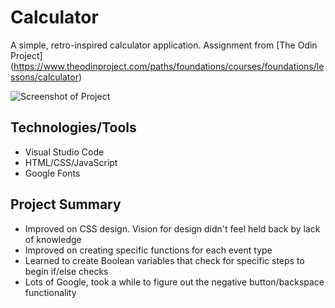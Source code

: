 # Calculator
A simple, retro-inspired calculator application.
Assignment from [The Odin Project]
(https://www.theodinproject.com/paths/foundations/courses/foundations/lessons/calculator)

![Screenshot of Project](calc-pic-github.png)

## Technologies/Tools
* Visual Studio Code
* HTML/CSS/JavaScript
* Google Fonts

## Project Summary
* Improved on CSS design. Vision for design didn't feel held back by lack of knowledge
* Improved on creating specific functions for each event type
* Learned to create Boolean variables that check for specific steps to begin if/else checks
* Lots of Google, took a while to figure out the negative button/backspace functionality

